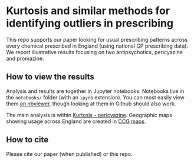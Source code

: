 # Kurtosis and similar methods for identifying outliers in prescribing

This repo supports our paper looking for usual prescribing patterns across every chemical prescribed in England (using national GP prescribing data). We report illustrative results focusing on two antipsychotics, pericyazine and promazine. 

## How to view the results

Analysis and results are together in Jupyter notebooks. Notebooks live in the `notebooks/` folder (with an `ipynb` extension). You can most easily view them [on
nbviewer](https://nbviewer.jupyter.org/github/ebmdatalab/<repo>/tree/master/notebooks/),
though looking at them in Github should also work.

The main analysis is within [Kurtosis - pericyazine](https://github.com/ebmdatalab/kurtosis-pericyazine/blob/tidying/notebooks/Kurtosis%20-%20pericyazine.ipynb). Geographic maps showing usage across England are created in [CCG maps](https://github.com/ebmdatalab/kurtosis-pericyazine/blob/tidying/notebooks/CCG_maps.ipynb).

## How to cite

Please cite our paper (when published) or this repo. 
